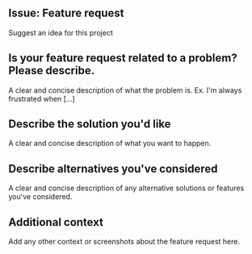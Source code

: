 Issue: Feature request
-----------------------------------------------
Suggest an idea for this project

Is your feature request related to a problem? Please describe.
-----------------------------------------------
A clear and concise description of what the problem is. Ex. I'm always frustrated when [...]

Describe the solution you'd like
-----------------------------------------------
A clear and concise description of what you want to happen.

Describe alternatives you've considered
-----------------------------------------------
A clear and concise description of any alternative solutions or features you've considered.

Additional context
-----------------------------------------------
Add any other context or screenshots about the feature request here.
